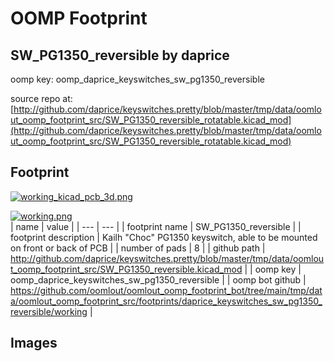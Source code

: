 # OOMP Footprint  
## SW_PG1350_reversible  by daprice  
  
oomp key: oomp_daprice_keyswitches_sw_pg1350_reversible  
  
source repo at: [http://github.com/daprice/keyswitches.pretty/blob/master/tmp/data/oomlout_oomp_footprint_src/SW_PG1350_reversible_rotatable.kicad_mod](http://github.com/daprice/keyswitches.pretty/blob/master/tmp/data/oomlout_oomp_footprint_src/SW_PG1350_reversible_rotatable.kicad_mod)  
## Footprint  
  
[![working_kicad_pcb_3d.png](working_kicad_pcb_3d_600.png)](working_kicad_pcb_3d.png)  
  
[![working.png](working_600.png)](working.png)  
| name | value | 
| --- | --- | 
| footprint name | SW_PG1350_reversible | 
| footprint description | Kailh "Choc" PG1350 keyswitch, able to be mounted on front or back of PCB | 
| number of pads | 8 | 
| github path | http://github.com/daprice/keyswitches.pretty/blob/master/tmp/data/oomlout_oomp_footprint_src/SW_PG1350_reversible.kicad_mod | 
| oomp key | oomp_daprice_keyswitches_sw_pg1350_reversible | 
| oomp bot github | https://github.com/oomlout/oomlout_oomp_footprint_bot/tree/main/tmp/data/oomlout_oomp_footprint_src/footprints/daprice_keyswitches_sw_pg1350_reversible/working | 
## Images  
